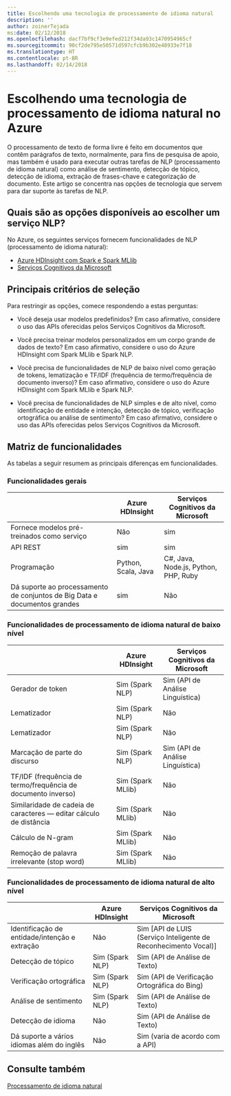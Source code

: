 ```yaml
---
title: Escolhendo uma tecnologia de processamento de idioma natural
description: ''
author: zoinerTejada
ms:date: 02/12/2018
ms.openlocfilehash: dacf7bf9cf3e9efed212f34da93c1470954965cf
ms.sourcegitcommit: 90cf2de795e50571d597cfcb9b302e48933e7f18
ms.translationtype: HT
ms.contentlocale: pt-BR
ms.lasthandoff: 02/14/2018
---
```

# <a name="choosing-a-natural-language-processing-technology-in-azure"></a>Escolhendo uma tecnologia de processamento de idioma natural no Azure

O processamento de texto de forma livre é feito em documentos que contêm parágrafos de texto, normalmente, para fins de pesquisa de apoio, mas também é usado para executar outras tarefas de NLP (processamento de idioma natural) como análise de sentimento, detecção de tópico, detecção de idioma, extração de frases-chave e categorização de documento. Este artigo se concentra nas opções de tecnologia que servem para dar suporte às tarefas de NLP.

## <a name="what-are-your-options-when-choosing-an-nlp-service"></a>Quais são as opções disponíveis ao escolher um serviço NLP?

No Azure, os seguintes serviços fornecem funcionalidades de NLP (processamento de idioma natural):

- [Azure HDInsight com Spark e Spark MLlib](/azure/hdinsight/spark/apache-spark-overview)
- [Serviços Cognitivos da Microsoft](/azure/#pivot=products&panel=cognitive)

## <a name="key-selection-criteria"></a>Principais critérios de seleção

Para restringir as opções, comece respondendo a estas perguntas:

- Você deseja usar modelos predefinidos? Em caso afirmativo, considere o uso das APIs oferecidas pelos Serviços Cognitivos da Microsoft.

- Você precisa treinar modelos personalizados em um corpo grande de dados de texto? Em caso afirmativo, considere o uso do Azure HDInsight com Spark MLlib e Spark NLP.

- Você precisa de funcionalidades de NLP de baixo nível como geração de tokens, lematização e TF/IDF (frequência de termo/frequência de documento inverso)? Em caso afirmativo, considere o uso do Azure HDInsight com Spark MLlib e Spark NLP.

- Você precisa de funcionalidades de NLP simples e de alto nível, como identificação de entidade e intenção, detecção de tópico, verificação ortográfica ou análise de sentimento? Em caso afirmativo, considere o uso das APIs oferecidas pelos Serviços Cognitivos da Microsoft.

## <a name="capability-matrix"></a>Matriz de funcionalidades

As tabelas a seguir resumem as principais diferenças em funcionalidades.  

### <a name="general-capabilities"></a>Funcionalidades gerais

| | Azure HDInsight | Serviços Cognitivos da Microsoft |
| --- | --- | --- |
| Fornece modelos pré-treinados como serviço | Não  | sim |
| API REST | sim | sim |
| Programação | Python, Scala, Java | C#, Java, Node.js, Python, PHP, Ruby |
| Dá suporte ao processamento de conjuntos de Big Data e documentos grandes | sim | Não  |

### <a name="low-level-natural-language-processing-capabilities"></a>Funcionalidades de processamento de idioma natural de baixo nível

| | Azure HDInsight | Serviços Cognitivos da Microsoft |  
| --- | --- | --- | 
| Gerador de token | Sim (Spark NLP) | Sim (API de Análise Linguística) |
| Lematizador | Sim (Spark NLP) | Não  |
| Lematizador | Sim (Spark NLP) | Não  |
| Marcação de parte do discurso | Sim (Spark NLP) | Sim (API de Análise Linguística) |
| TF/IDF (frequência de termo/frequência de documento inverso) | Sim (Spark MLlib) | Não  |
| Similaridade de cadeia de caracteres &mdash; editar cálculo de distância | Sim (Spark MLlib) | Não  |
| Cálculo de N-gram | Sim (Spark MLlib) | Não  |
| Remoção de palavra irrelevante (stop word) | Sim (Spark MLlib) | Não  |

### <a name="high-level-natural-language-processing-capabilities"></a>Funcionalidades de processamento de idioma natural de alto nível

| | Azure HDInsight | Serviços Cognitivos da Microsoft |
| --- | --- | --- | 
| Identificação de entidade/intenção e extração | Não  | Sim [API de LUIS (Serviço Inteligente de Reconhecimento Vocal)] |    
| Detecção de tópico | Sim (Spark NLP) | Sim (API de Análise de Texto) |
| Verificação ortográfica | Sim (Spark NLP) | Sim (API de Verificação Ortográfica do Bing) |
| Análise de sentimento | Sim (Spark NLP) | Sim (API de Análise de Texto) |
| Detecção de idioma | Não  | Sim (API de Análise de Texto) |
| Dá suporte a vários idiomas além do inglês | Não  | Sim (varia de acordo com a API) |

## <a name="see-also"></a>Consulte também

[Processamento de idioma natural](../scenarios/natural-language-processing.md)